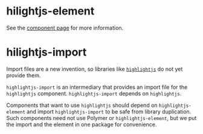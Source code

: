 hilightjs-element
=================

See the [component page](http://polymer.github.io/highlightjs-element) for more information.

hilightjs-import
================

Import files are a new invention, so libraries like [`highlightjs`](http://highlightjs.org) do not yet provide them.

`highlightjs-import` is an intermediary that provides an import file for the `highlightjs` component. 
`highlightjs-import` depends on `highlightjs`.

Components that want to use `highlightjs` should depend on `highlightjs-element` and import `highlightjs-import` to be safe from library duplication. 
Such components need not use Polymer or `highlightjs-element`, but we put the import and the element in one package for convenience.